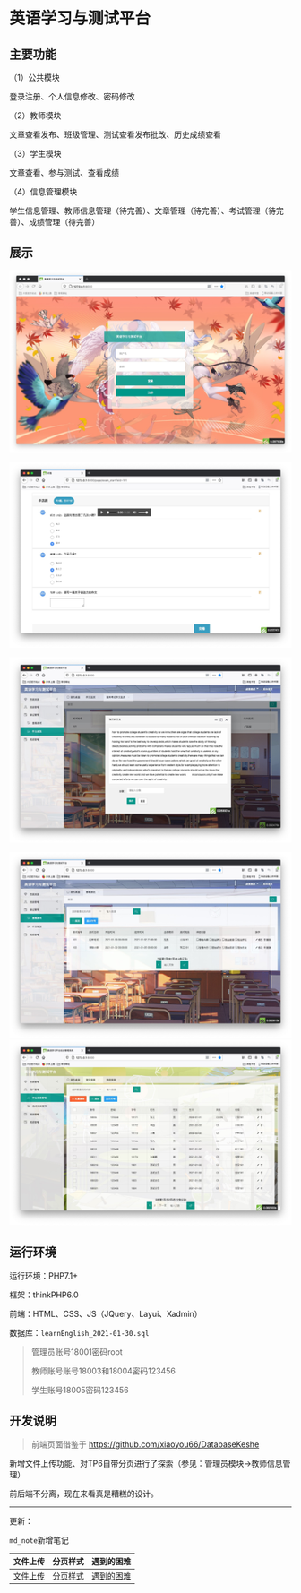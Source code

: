 英语学习与测试平台
===============

## 主要功能

（1）公共模块

登录注册、个人信息修改、密码修改

（2）教师模块

文章查看发布、班级管理、测试查看发布批改、历史成绩查看

（3）学生模块

文章查看、参与测试、查看成绩

（4）信息管理模块

学生信息管理、教师信息管理（待完善）、文章管理（待完善）、考试管理（待完善）、成绩管理（待完善）

## 展示
![照片1](image/1.jpg)

![](image/8.jpg)

![](image/9.jpg)

![](image/11.jpg)
![](image/13.jpg)

## 运行环境

运行环境：PHP7.1+

框架：thinkPHP6.0

前端：HTML、CSS、JS（JQuery、Layui、Xadmin）

数据库：`learnEnglish_2021-01-30.sql`

> 管理员账号18001密码root
>
> 教师账号账号18003和18004密码123456
>
> 学生账号18005密码123456



## 开发说明

>前端页面借鉴于 https://github.com/xiaoyou66/DatabaseKeshe

新增文件上传功能、对TP6自带分页进行了探索（参见：管理员模块->教师信息管理）

前后端不分离，现在来看真是糟糕的设计。



---

更新：

`md_note`新增笔记

| 文件上传                                   | 分页样式                                     | 遇到的困难                            |
| ------------------------------------------ | -------------------------------------------- | ------------------------------------- |
| [文件上传](./Layui+thinkPHP6.0文件上传.md) | [分页样式](./md_note/tp6自带分页样式调整.md) | [遇到的困难](./md_note/遇到的困难.md) |
